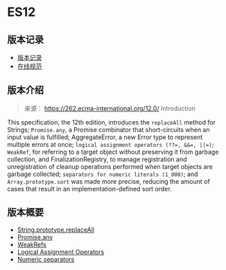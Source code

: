 # ES12

## 版本记录

- [版本记录](https://github.com/tc39/ecma262/releases/tag/es2021)
- [在线规范](https://262.ecma-international.org/12.0/)

## 版本介绍

> 来源： https://262.ecma-international.org/12.0/ Introduction

This specification, the 12th edition, introduces the `replaceAll` method for Strings; `Promise.any`, a Promise combinator that short-circuits when an input value is fulfilled; AggregateError, a new Error type to represent multiple errors at once; `logical assignment operators (??=, &&=, ||=)`; `WeakRef`, for referring to a target object without preserving it from garbage collection, and FinalizationRegistry, to manage registration and unregistration of cleanup operations performed when target objects are garbage collected; `separators for numeric literals (1_000)`; and `Array.prototype.sort` was made more precise, reducing the amount of cases that result in an implementation-defined sort order.

## 版本概要

- [String.prototype.replaceAll](https://github.com/tc39/proposal-string-replaceall)
- [Promise.any](https://github.com/tc39/proposal-promise-any)
- [WeakRefs](https://github.com/tc39/proposal-weakrefs)
- [Logical Assignment Operators](https://github.com/tc39/proposal-logical-assignment)
- [Numeric separators](https://github.com/tc39/proposal-numeric-separator)
